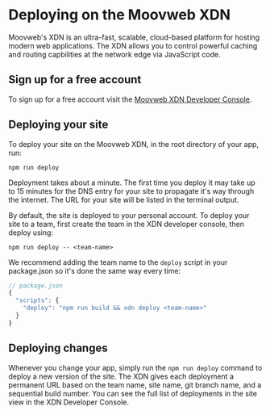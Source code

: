 # Deploying on the Moovweb XDN

Moovweb's XDN is an ultra-fast, scalable, cloud-based platform for hosting modern web applications. The XDN allows you to control powerful caching and routing capbilities at the network edge via JavaScript code.

## Sign up for a free account

To sign up for a free account visit the [Moovweb XDN Developer Console](https://le-deployer-dev.herokuapp.com/login).

## Deploying your site

To deploy your site on the Moovweb XDN, in the root directory of your app, run:

```
npm run deploy
```

Deployment takes about a minute. The first time you deploy it may take up to 15 minutes for the DNS entry for your site to propagate it's way through the internet. The URL for your site will be listed in the terminal output.

By default, the site is deployed to your personal account. To deploy your site to a team, first create the team in the XDN developer console, then deploy using:

```
npm run deploy -- <team-name>
```

We recommend adding the team name to the `deploy` script in your package.json so it's done the same way every time:

```js
// package.json
{
  "scripts": {
    "deploy": "npm run build && xdn deploy <team-name>"
  }
}
```

## Deploying changes

Whenever you change your app, simply run the `npm run deploy` command to deploy a new version of the site. The XDN gives each deployment a permanent URL based on the team name, site name, git branch name, and a sequential build number. You can see the full list of deployments in the site view in the XDN Developer Console.
